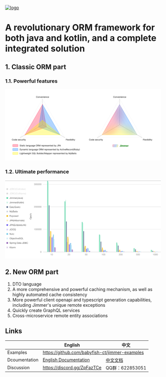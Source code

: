 
[![logo](logo.png)](https://babyfish-ct.github.io/jimmer/)

# A revolutionary ORM framework for both java and kotlin, and a complete integrated solution

## 1. Classic ORM part

### 1.1. Powerful features
![feature](./feature.svg)

### 1.2. Ultimate performance
![performance](./performance.jpg)

## 2. New ORM part

1. DTO language
2. A more comprehensive and powerful caching mechanism, as well as highly automated cache consistency
3. More powerful client openapi and typescript generation capabilities, including Jimmer's unique remote exceptions
4. Quickly create GraphQL services
5. Cross-microservice remote entity associations

## Links

<table>
<thead>
<tr>
<th></th>
<th>English</th>
<th>中文</th>
</tr>
</thead>
<tr>
<td>Examples</td>
<td colspan="2">
<a href="https://github.com/babyfish-ct/jimmer-examples">https://github.com/babyfish-ct/jimmer-examples</a>
</td>
</tr>
<tr>
<td>Dcoumentation</td>
<td>
<a href="https://babyfish-ct.github.io/jimmer-doc/">English Documentation
</td>
<td>
<a href="https://babyfish-ct.gitee.io/jimmer-doc/">中文文档</a>
</td>
</tr>
<tr>
<td>Discussion</td>
<td><a href="https://discord.gg/ZpFazTCe">https://discord.gg/ZpFazTCe</a></td>
<td>QQ群：622853051</td>
</tr>
</table>
